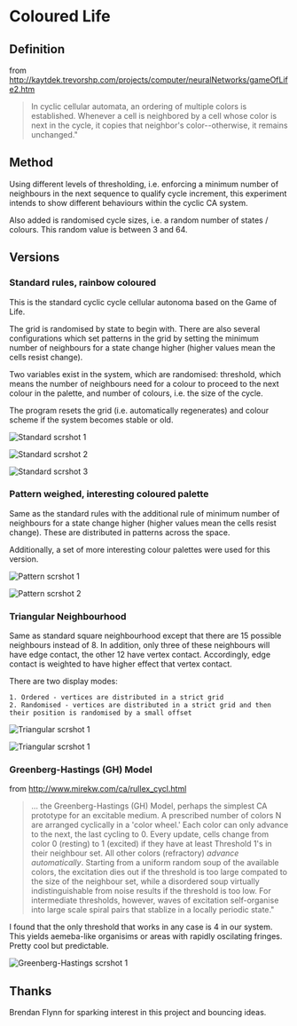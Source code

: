 Coloured Life
=============


Definition
----------
from <http://kaytdek.trevorshp.com/projects/computer/neuralNetworks/gameOfLife2.htm>

> In cyclic cellular automata, an ordering of multiple colors is established. Whenever a cell is neighbored by a cell whose color is next in the cycle, it copies that neighbor's color--otherwise, it remains unchanged."


Method
------

Using different levels of thresholding, i.e. enforcing a minimum number of neighbours in the next sequence to qualify cycle increment, this experiment intends to show different behaviours within the cyclic CA system.

Also added is randomised cycle sizes, i.e. a random number of states / colours. This random value is between 3 and 64.


Versions
--------

### Standard rules, rainbow coloured

This is the standard cyclic cycle cellular autonoma based on the Game of Life. 

The grid is randomised by state to begin with. There are also several configurations which set patterns in the grid by setting the minimum number of neighbours for a state change higher (higher values mean the cells resist change).

Two variables exist in the system, which are randomised: threshold, which means the number of neighbours need for a colour to proceed to the next colour in the palette, and number of colours, i.e. the size of the cycle. 

The program resets the grid (i.e. automatically regenerates) and colour scheme if the system becomes stable or old.

![Standard scrshot 1](/screenshots/scrshot-std-1.png)

![Standard scrshot 2](/screenshots/scrshot-std-2.png)

![Standard scrshot 3](/screenshots/scrshot-std-3.png)

### Pattern weighed, interesting coloured palette

Same as the standard rules with the additional rule of minimum number of neighbours for a state change higher (higher values mean the cells resist change). These are distributed in patterns across the space.

Additionally, a set of more interesting colour palettes were used for this version.

![Pattern scrshot 1](/screenshots/scrshot-pat-1.png)

![Pattern scrshot 2](/screenshots/scrshot-pat-2.png)


### Triangular Neighbourhood

Same as standard square neighbourhood except that there are 15 possible neighbours instead of 8. In addition, only three of these neighbours will have edge contact, the other 12 have vertex contact. Accordingly, edge contact is weighted to have higher effect that vertex contact.

There are two display modes:

	1. Ordered - vertices are distributed in a strict grid
	2. Randomised - vertices are distributed in a strict grid and then their position is randomised by a small offset

![Triangular scrshot 1](/screenshots/scrshot-tri-1.png)

![Triangular scrshot 1](/screenshots/scrshot-tri-2.png)

###  Greenberg-Hastings (GH) Model

from <http://www.mirekw.com/ca/rullex_cycl.html>

> ... the Greenberg-Hastings (GH) Model, perhaps the simplest CA prototype for an excitable medium. A prescribed number of colors N are arranged cyclically in a 'color wheel.' Each color can only advance to the next, the last cycling to 0. Every update, cells change from color 0 (resting) to 1 (excited) if they have at least Threshold 1's in their neighbour set. All other colors (refractory) _advance automatically_. Starting from a uniform random soup of the available colors, the excitation dies out if the threshold is too large compated to the size of the neighbour set, while a disordered soup virtually indistinguishable from noise results if the threshold is too low. For intermediate thresholds, however, waves of excitation self-organise into large scale spiral pairs that stablize in a locally periodic state."

I found that the only threshold that works in any case is 4 in our system. This yields aemeba-like organisims or areas with rapidly oscilating fringes. Pretty cool but predictable.

![Greenberg-Hastings scrshot 1](/screenshots/scrshot-gh-1.png)


Thanks
------
Brendan Flynn for sparking interest in this project and bouncing ideas.